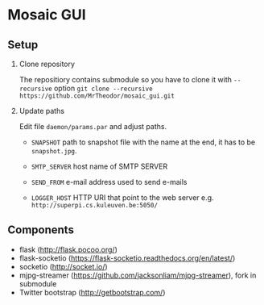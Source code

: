 Mosaic GUI
=========================

Setup
-------------------------

1. Clone repository

    The repositiory contains submodule so you have to clone it with `--recursive` option
    `git clone --recursive https://github.com/MrTheodor/mosaic_gui.git`

2. Update paths

    Edit file `daemon/params.par` and adjust paths.

    - `SNAPSHOT` path to snapshot file with the name at the end, it has to be `snapshot.jpg`.

    - `SMTP_SERVER` host name of SMTP SERVER

    - `SEND_FROM` e-mail address used to send e-mails

    - `LOGGER_HOST` HTTP URI that point to the web server
        e.g. `http://superpi.cs.kuleuven.be:5050/`


Components
-----------------------

- flask (http://flask.pocoo.org/)
- flask-socketio (https://flask-socketio.readthedocs.org/en/latest/)
- socketio (http://socket.io/)
- mjpg-streamer (https://github.com/jacksonliam/mjpg-streamer), fork in submodule
- Twitter bootstrap (http://getbootstrap.com/)
